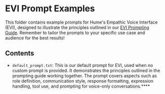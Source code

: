 # EVI Prompt Examples

This folder contains example prompts for Hume's Empathic Voice Interface (EVI), designed to illustrate the principles outlined in our [EVI Prompting Guide](https://dev.hume.ai/docs/empathic-voice-interface-evi/prompting). Remember to tailor the prompts to your specific use case and audience for the best results!

## Contents

- `default_prompt.txt`: This is our default prompt for EVI, used when no custom prompt is provided. It demonstrates the principles outlined in the prompting guide working together. The prompt covers aspects such as role definition, communication style, response formatting, expression handling, tool use, and prompting for voice-only conversations.****
